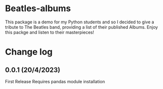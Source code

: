# Beatles-albums
This package is a demo for my Python students and so I decided to give a tribute to The Beatles band, providing a list of their published Albums.
Enjoy this packge and listen to their masterpieces!

Change log
==========

0.0.1 (20/4/2023)
-----------------
First Release
Requires pandas module installation